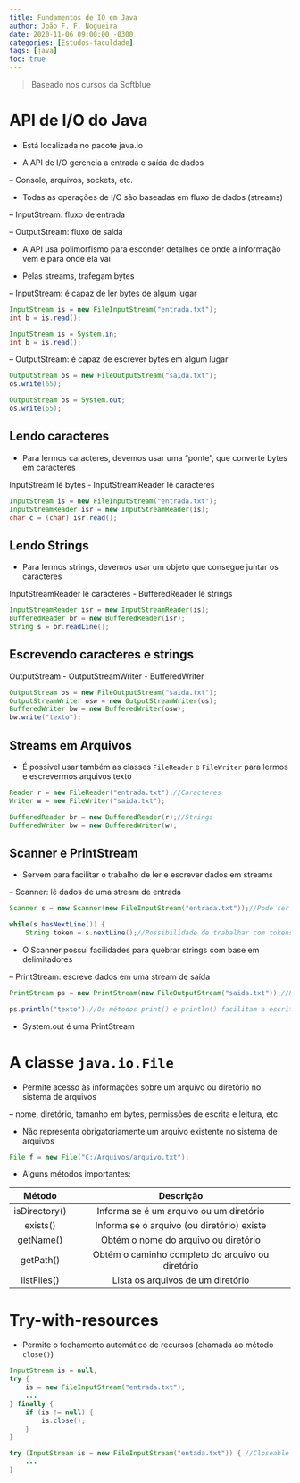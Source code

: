 ```yaml
---
title: Fundamentos de IO em Java
author: João F. F. Nogueira
date: 2020-11-06 09:00:00 -0300
categories: [Estudos-faculdade]
tags: [java]
toc: true
---
```


> Baseado nos cursos da Softblue

# API de I/O do Java

* Está localizada no pacote java.io

* A API de I/O gerencia a entrada e saída de dados

– Console, arquivos, sockets, etc.

* Todas as operações de I/O são baseadas em fluxo de dados (streams)

– InputStream: fluxo de entrada

– OutputStream: fluxo de saída

* A API usa polimorfismo para esconder detalhes de onde a informação vem e para onde ela vai

* Pelas streams, trafegam bytes

– InputStream: é capaz de ler bytes de algum lugar

```java
InputStream is = new FileInputStream("entrada.txt");
int b = is.read();

InputStream is = System.in;
int b = is.read();
```

– OutputStream: é capaz de escrever bytes em algum lugar

```java
OutputStream os = new FileOutputStream("saida.txt");
os.write(65);

OutputStream os = System.out;
os.write(65);
```

## Lendo caracteres

* Para lermos caracteres, devemos usar uma “ponte”, que converte bytes em caracteres

InputStream lê bytes - InputStreamReader lê caracteres

```java
InputStream is = new FileInputStream("entrada.txt");
InputStreamReader isr = new InputStreamReader(is);
char c = (char) isr.read();
```

## Lendo Strings

* Para lermos strings, devemos usar um objeto que consegue juntar os caracteres

InputStreamReader lê caracteres - BufferedReader lê strings

```java
InputStreamReader isr = new InputStreamReader(is);
BufferedReader br = new BufferedReader(isr);
String s = br.readLine();
```

## Escrevendo caracteres e strings

OutputStream - OutputStreamWriter - BufferedWriter

```java
OutputStream os = new FileOutputStream("saida.txt");
OutputStreamWriter osw = new OutputStreamWriter(os);
BufferedWriter bw = new BufferedWriter(osw);
bw.write("texto");
```

## Streams em Arquivos

* É possível usar também as classes `FileReader` e `FileWriter` para lermos e escrevermos arquivos texto

```java
Reader r = new FileReader("entrada.txt");//Caracteres
Writer w = new FileWriter("saida.txt");

BufferedReader br = new BufferedReader(r);//Strings
BufferedWriter bw = new BufferedWriter(w);
```

## Scanner e PrintStream

* Servem para facilitar o trabalho de ler e escrever dados em streams

– Scanner: lê dados de uma stream de entrada

```java
Scanner s = new Scanner(new FileInputStream("entrada.txt"));//Pode ser utilizado qualquer InputStream ou Reader

while(s.hasNextLine()) {
	String token = s.nextLine();//Possibilidade de trabalhar com tokens
```

* O Scanner possui facilidades para quebrar strings com base em delimitadores

– PrintStream: escreve dados em uma stream de saída

```java
PrintStream ps = new PrintStream(new FileOutputStream("saida.txt"));//Pode ser utilizada qualquer OutputStream

ps.println("texto");//Os métodos print() e println() facilitam a escrita de dados
```

* System.out é uma PrintStream

# A classe `java.io.File`

* Permite acesso às informações sobre um arquivo ou diretório no sistema de arquivos

– nome, diretório, tamanho em bytes, permissões de escrita e leitura, etc.

* Não representa obrigatoriamente um arquivo existente no sistema de arquivos

```java
File f = new File("C:/Arquivos/arquivo.txt");
```

* Alguns métodos importantes:

| **Método**     | **Descrição**                                    |
|:--------------:|:------------------------------------------------:|
| isDirectory()  | Informa se é um arquivo ou um diretório          |
| exists()       | Informa se o arquivo (ou diretório) existe       |
| getName()      | Obtém o nome do arquivo ou diretório             |
| getPath()      | Obtém o caminho completo do arquivo ou diretório |
| listFiles()    | Lista os arquivos de um diretório                |

# Try-with-resources

* Permite o fechamento automático de recursos (chamada ao método `close()`)

```java
InputStream is = null;
try {
	is = new FileInputStream("entrada.txt");
	...
} finally {
	if (is != null) {
		is.close();
	}
}

try (InputStream is = new FileInputStream("entada.txt")) { //Closeable ou AutoCloseable
	...
}
```
